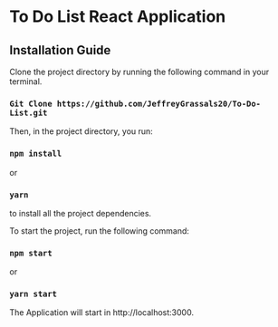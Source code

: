 # To Do List React Application

## Installation Guide

Clone the project directory by running the following command in your terminal. 

### `Git Clone https://github.com/JeffreyGrassals20/To-Do-List.git`

Then, in the project directory, you run:

### `npm install` 

or 

### `yarn`

to install all the project dependencies.

To start the project, run the following command: 

### `npm start` 

or 

### `yarn start`

The Application will start in http://localhost:3000.  